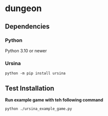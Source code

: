 # dungeon

## Dependencies

### Python
Python 3.10 or newer
### Ursina
```
python -m pip install ursina
```
## Test Installation
**Run example game with teh following command**
```
python ./ursina_example_game.py
```


